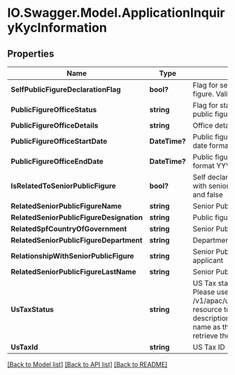 # IO.Swagger.Model.ApplicationInquiryKycInformation
## Properties

Name | Type | Description | Notes
------------ | ------------- | ------------- | -------------
**SelfPublicFigureDeclarationFlag** | **bool?** | Flag for self declaration if applicant is public figure. Valid values: true and false | [optional] 
**PublicFigureOfficeStatus** | **string** | Flag for status of public office if applicant is public figure | [optional] 
**PublicFigureOfficeDetails** | **string** | Office details if applicant is public figure | [optional] 
**PublicFigureOfficeStartDate** | **DateTime?** | Public figure office start date in ISO 8601 date format YYYY-MM-DD | [optional] 
**PublicFigureOfficeEndDate** | **DateTime?** | Public figure office end date in ISO 8601 date format YYYY-MM-DD | [optional] 
**IsRelatedToSeniorPublicFigure** | **bool?** | Self declaration if applicant has any relation with senior public figure. Valid values: true and false | [optional] 
**RelatedSeniorPublicFigureName** | **string** | Senior Public Figure Name | [optional] 
**RelatedSeniorPublicFigureDesignation** | **string** | Public figure designation. | [optional] 
**RelatedSpfCountryOfGovernment** | **string** | Senior Public Figure Country of Government | [optional] 
**RelatedSeniorPublicFigureDepartment** | **string** | Department Senior Public Figure belongs to | [optional] 
**RelationshipWithSeniorPublicFigure** | **string** | Senior Public Figure relationship with applicant | [optional] 
**RelatedSeniorPublicFigureLastName** | **string** | Senior Public Figure Last Name | [optional] 
**UsTaxStatus** | **string** | US Tax status. This is a reference data field. Please use /v1/apac/utilities/referenceData/{usTaxStatus} resource to get valid value of this field with description. You can use usTaxStatus field name as the referenceCode parameter to retrieve the values. | [optional] 
**UsTaxId** | **string** | US Tax ID | [optional] 

[[Back to Model list]](../README.md#documentation-for-models) [[Back to API list]](../README.md#documentation-for-api-endpoints) [[Back to README]](../README.md)


